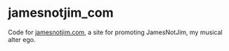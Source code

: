 # jamesnotjim_com
Code for [jamesnotjim.com](https://jamesnotjim.com/), a site for promoting JamesNotJim, my musical alter ego. 
